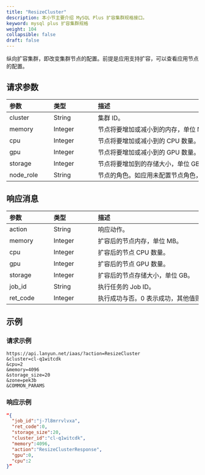 ```yaml
---
title: "ResizeCluster"
description: 本小节主要介绍 MySQL Plus 扩容集群规格接口。 
keyword: mysql plus 扩容集群规格
weight: 104
collapsible: false
draft: false
---
```




纵向扩容集群，即改变集群节点的配置。前提是应用支持扩容，可以查看应用节点的配置。

## 请求参数

|<span style="display:inline-block;width:100px">参数</span> |<span style="display:inline-block;width:100px">类型</span>|<span style="display:inline-block;width:380px">描述</span>|<span style="display:inline-block;width:100px">是否必选</span>|
| :--- | :--- | :--- | :--- |
| cluster | String | 集群 ID。 | Yes |
| memory | Integer | 节点将要增加或减小到的内存，单位 MB。 | No |
| cpu | Integer | 节点将要增加或减小到的 CPU 数量。 | No |
| gpu | Integer | 节点将要增加或减小到的 GPU 数量。 | No |
| storage | Integer | 节点将要增加到的存储大小，单位 GB。 | No |
| node_role | String | 节点的角色。如应用未配置节点角色，可留空。 | No |

## 响应消息

|<span style="display:inline-block;width:100px">参数</span> |<span style="display:inline-block;width:100px">类型</span>|<span style="display:inline-block;width:380px">描述</span>|
| :--- | :--- | :--- | 
| action | String | 响应动作。 |
| memory | Integer | 扩容后的节点内存，单位 MB。 |
| cpu | Integer | 扩容后的节点 CPU 数量。 |
| gpu | Integer | 扩容后的节点 GPU 数量。 |
| storage | Integer | 扩容后的节点存储大小，单位 GB。|
| job_id | String | 执行任务的 Job ID。 |
| ret_code | Integer | 执行成功与否。0 表示成功，其他值则为错误代码。 |

## 示例 

### 请求示例

```url
https://api.lanyun.net/iaas/?action=ResizeCluster
&cluster=cl-q1witcdk
&cpu=2
&memory=4096
&storage_size=20
&zone=pek3b
&COMMON_PARAMS
```

### 响应示例

```json
“{
  "job_id":"j-7l8mrrvlvxa",
  "ret_code":0,
  "storage_size":20,
  "cluster_id":"cl-q1witcdk",
  "memory":4096,
  "action":"ResizeClusterResponse",
  "gpu":0,
  "cpu":2
}”
```
